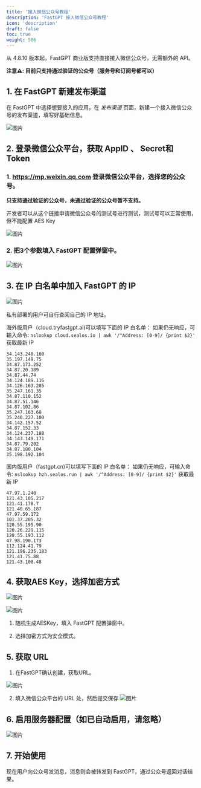 ```yaml
---
title: '接入微信公众号教程'
description: 'FastGPT 接入微信公众号教程'
icon: 'description'
draft: false
toc: true
weight: 506
---
```


从 4.8.10 版本起，FastGPT 商业版支持直接接入微信公众号，无需额外的 API。

**注意⚠️: 目前只支持通过验证的公众号（服务号和订阅号都可以）**

## 1. 在 FastGPT 新建发布渠道

在 FastGPT 中选择想要接入的应用，在 *发布渠道* 页面，新建一个接入微信公众号的发布渠道，填写好基础信息。

![图片](/imgs/offiaccount-1.png)

## 2. 登录微信公众平台，获取 AppID 、 Secret和Token

### 1. https://mp.weixin.qq.com 登录微信公众平台，选择您的公众号。

**只支持通过验证的公众号，未通过验证的公众号暂不支持。**

开发者可以从这个链接申请微信公众号的测试号进行测试，测试号可以正常使用，但不能配置 AES Key

![图片](/imgs/offiaccount-2.png)

### 2. 把3个参数填入 FastGPT 配置弹窗中。
![图片](/imgs/offiaccount-3.png)

## 3. 在 IP 白名单中加入 FastGPT 的 IP

![图片](/imgs/offiaccount-4.png)

私有部署的用户可自行查阅自己的 IP 地址。

海外版用户（cloud.tryfastgpt.ai)可以填写下面的 IP 白名单：
如果仍无响应，可输入命令: `nslookup cloud.sealos.io | awk '/^Address: [0-9]/ {print $2}'` 获取最新 IP

```
34.143.240.160
35.197.149.75
34.87.173.252
34.87.20.189
34.87.44.74
34.124.189.116
34.126.163.205
35.247.161.35
34.87.110.152
34.87.51.146
34.87.102.86
35.247.163.68
35.240.227.100
34.142.157.52
34.87.152.33
34.124.237.188
34.143.149.171
34.87.79.202
34.87.180.104
35.198.192.104
```

国内版用户（fastgpt.cn)可以填写下面的 IP 白名单：
如果仍无响应，可输入命令: `nslookup hzh.sealos.run | awk '/^Address: [0-9]/ {print $2}'` 获取最新 IP

```
47.97.1.240
121.43.105.217
121.41.178.7
121.40.65.187
47.97.59.172
101.37.205.32
120.55.195.90
120.26.229.115
120.55.193.112
47.98.190.173
112.124.41.79
121.196.235.183
121.41.75.88
121.43.108.48
```

## 4. 获取AES Key，选择加密方式

![图片](/imgs/offiaccount-5.png)

![图片](/imgs/offiaccount-6.png)

1. 随机生成AESKey，填入 FastGPT 配置弹窗中。

2. 选择加密方式为安全模式。

## 5. 获取 URL

1. 在FastGPT确认创建，获取URL。

![图片](/imgs/offiaccount-7.png)

2. 填入微信公众平台的 URL 处，然后提交保存
![图片](/imgs/offiaccount-8.png)

## 6. 启用服务器配置（如已自动启用，请忽略）
![图片](/imgs/offiaccount-9.png)

## 7. 开始使用

现在用户向公众号发消息，消息则会被转发到 FastGPT，通过公众号返回对话结果。
